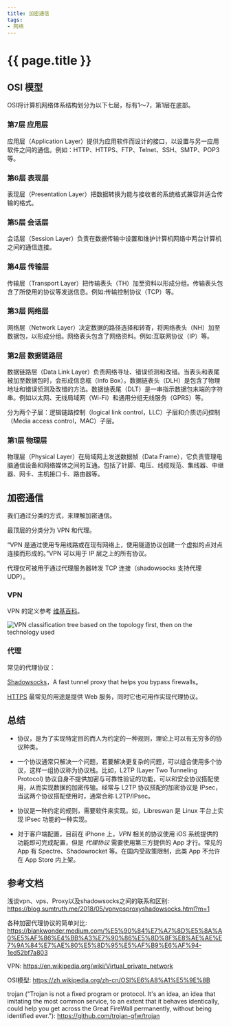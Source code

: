 ```yaml
---
title: 加密通信
tags:
- 网络
---
```


# {{ page.title }}

## OSI 模型

OSI将计算机网络体系结构划分为以下七层，标有1～7，第1层在底部。

### 第7层 应用层
应用层（Application Layer）提供为应用软件而设计的接口，以设置与另一应用软件之间的通信。例如：HTTP、HTTPS、FTP、Telnet、SSH、SMTP、POP3等。

### 第6层 表现层
表现层（Presentation Layer）把数据转换为能与接收者的系统格式兼容并适合传输的格式。

<!-- more -->

### 第5层 会话层
会话层（Session Layer）负责在数据传输中设置和维护计算机网络中两台计算机之间的通信连接。

### 第4层 传输层
传输层（Transport Layer）把传输表头（TH）加至资料以形成分组。传输表头包含了所使用的协议等发送信息。例如:传输控制协议（TCP）等。

### 第3层 网络层
网络层（Network Layer）决定数据的路径选择和转寄，将网络表头（NH）加至数据包，以形成分组。网络表头包含了网络资料。例如:互联网协议（IP）等。

### 第2层 数据链路层
数据链路层（Data Link Layer）负责网络寻址、错误侦测和改错。当表头和表尾被加至数据包时，会形成信息框（Info Box）。数据链表头（DLH）是包含了物理地址和错误侦测及改错的方法。数据链表尾（DLT）是一串指示数据包末端的字符串。例如以太网、无线局域网（Wi-Fi）和通用分组无线服务（GPRS）等。

分为两个子层：逻辑链路控制（logical link control，LLC）子层和介质访问控制（Media access control，MAC）子层。

### 第1层 物理层

物理层（Physical Layer）在局域网上发送数据帧（Data Frame），它负责管理电脑通信设备和网络媒体之间的互通。包括了针脚、电压、线缆规范、集线器、中继器、网卡、主机接口卡、路由器等。

## 加密通信

我们通过分类的方式，来理解加密通信。

最顶层的分类分为 VPN 和代理。

“VPN 是通过使用专用线路或在现有网络上，使用隧道协议创建一个虚拟的点对点连接而形成的。”VPN 可以用于 IP 层之上的所有协议。

代理仅可被用于通过代理服务器转发 TCP 连接（shadowsocks 支持代理 UDP）。

### VPN

VPN 的定义参考 [维基百科](https://en.wikipedia.org/wiki/Virtual_private_network)。

![VPN classification tree based on the topology first, then on the technology used](/images/2023-01-12-VPN_classification-en.png)

### 代理

常见的代理协议：

[Shadowsocks](https://shadowsocks.org/)，A fast tunnel proxy that helps you bypass firewalls。

[HTTPS](https://en.wikipedia.org/wiki/HTTPS) 最常见的用途是提供 Web 服务，同时它也可用作实现代理协议。

## 总结

* 协议，是为了实现特定目的而人为约定的一种规则，理论上可以有无穷多的协议种类。

* 一个协议通常只解决一个问题，若要解决更复杂的问题，可以组合使用多个协议，这样一组协议称为协议栈。比如，L2TP (Layer Two Tunneling Protocol) 协议自身不提供加密与可靠性验证的功能，可以和安全协议搭配使用，从而实现数据的加密传输。经常与 L2TP 协议搭配的加密协议是 IPsec，当这两个协议搭配使用时，通常合称 L2TP/IPsec。

* 协议是一种约定的规则，需要软件来实现。如，Libreswan 是 Linux 平台上实现 IPsec 功能的一种实现。

* 对于客户端配置，目前在 iPhone 上，*VPN* 相关的协议使用 iOS 系统提供的功能即可完成配置，但是 *代理协议* 需要使用第三方提供的 App 才行。常见的 App 有 Spectre、Shadowrocket 等。在国内受政策限制，此类 App 不允许在 App Store 内上架。

## 参考文档

浅谈vpn、vps、Proxy以及shadowsocks之间的联系和区别: https://blog.sumtruth.me/2018/05/vpnvpsproxyshadowsocks.html?m=1

各种加密代理协议的简单对比: https://blankwonder.medium.com/%E5%90%84%E7%A7%8D%E5%8A%A0%E5%AF%86%E4%BB%A3%E7%90%86%E5%8D%8F%E8%AE%AE%E7%9A%84%E7%AE%80%E5%8D%95%E5%AF%B9%E6%AF%94-1ed52bf7a803

VPN: https://en.wikipedia.org/wiki/Virtual_private_network

OSI模型: https://zh.wikipedia.org/zh-cn/OSI%E6%A8%A1%E5%9E%8B

trojan ("Trojan is not a fixed program or protocol. It's an idea, an idea that imitating the most common service, to an extent that it behaves identically, could help you get across the Great FireWall permanently, without being identified ever."): https://github.com/trojan-gfw/trojan
